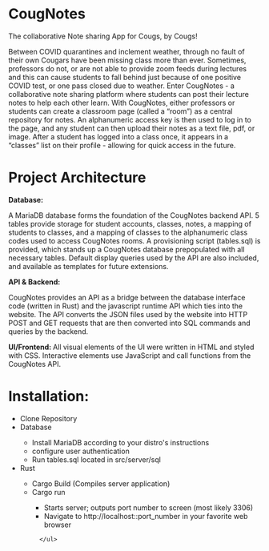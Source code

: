 # CougNotes


The collaborative Note sharing App for Cougs, by Cougs!

Between COVID quarantines and inclement weather, through no fault of their own Cougars have been missing class more than ever. Sometimes, professors do not, or are not able to provide zoom feeds during lectures and this can cause students to fall behind just because of one positive COVID test, or one pass closed due to weather. Enter CougNotes - a collaborative note sharing platform where students can post their lecture notes to help each other learn. With CougNotes, either professors or students can create a classroom page (called a “room”) as a central repository for notes. An alphanumeric access key is then used to log in to the page, and any student can then upload their notes as a text file, pdf, or image. After a student has logged into a class once, it appears in a “classes” list on their profile - allowing for quick access in the future. 

# Project Architecture

<b> Database: </b>

A MariaDB database forms the foundation of the CougNotes backend API. 5 tables provide storage for student accounts, classes, notes, a mapping of students to classes, and a mapping of classes to the alphanumeric class codes used to access CougNotes rooms. A provisioning script (tables.sql) is provided, which stands up a CougNotes database prepopulated with all necessary tables. Default display queries used by the API are also included, and available as templates for future extensions. 

<b> API & Backend: </b>

CougNotes provides an API as a bridge between the database interface code (written in Rust) and the javascript runtime API which ties into the website. The API converts the JSON files used by the website into HTTP POST and GET requests that are then converted into SQL commands and queries by the backend. 

<b> UI/Frontend: </b>
All visual elements of the UI were written in HTML and styled with CSS. Interactive elements use JavaScript and call functions from the CougNotes API. 

# Installation:

<ul>
  <li> Clone Repository </li>
  <li> Database </li>
    <ul> 
      <li> Install MariaDB according to your distro's instructions </li>
      <li> configure user authentication </li>
      <li> Run tables.sql located in src/server/sql </li>
  </ul>
  <li> Rust </li>
      <ul> 
        <li> Cargo Build (Compiles server application) </li>
        <li> Cargo run </li>
          <ul> 
            <li> Starts server; outputs port number to screen (most likely 3306) </li>
            <li> Navigate to http://localhost::port_number in your favorite web browser </li>
           </ul>

      </ul>   
  
  
</ul>



